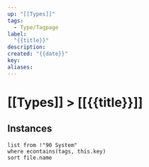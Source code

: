 ```yaml
---
up: "[[Types]]"
tags:
  - Type/Tagpage
label:
  "{{title}}"
description: 
created: "{{date}}"
key: 
aliases:
---
```

# [[Types]] > [[{{title}}]]
## Instances
```dataview
list from !"90 System"
where econtains(tags, this.key)
sort file.name
```
